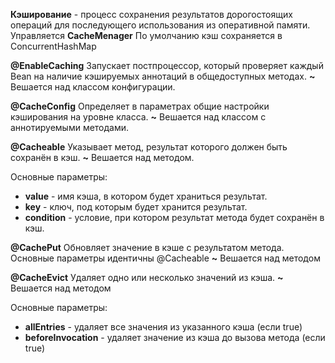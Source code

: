 **Кэширование**  - процесс сохранения результатов дорогостоящих операций для последующего использования из оперативной памяти.
Управляется **CacheMenager**
По умолчанию кэш сохраняется в ConcurrentHashMap

**@EnableCaching**
Запускает постпроцессор, который проверяет каждый Bean на наличие кэшируемых аннотаций в общедоступных методах.
**~** Вешается над классом конфигурации.

**@CacheConfig** 
Определяет в параметрах общие настройки кэширования на уровне класса.
**~** Вешается над классом с аннотируемыми методами.

**@Cacheable**
Указывает метод, результат которого должен быть сохранён в кэш. 
**~** Вешается над методом.

Основные параметры:
- **value** - имя кэша, в котором будет храниться результат.
- **key** - ключ, под которым будет хранится результат.
- **condition** - условие, при котором результат метода будет сохранён в кэш.

**@CachePut**
Обновляет значение в кэше с результатом метода.
Основные параметры идентичны @Cacheable
**~** Вешается над методом

**@CacheEvict**
Удаляет одно или несколько значений из кэша.
**~** Вешается над методом

Основные параметры: 
- **allEntries** - удаляет все значения из указанного кэша (если true)
- **beforeInvocation** - удаляет значение из кэша до вызова метода (если true)